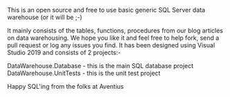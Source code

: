 This is an open source and free to use basic generic SQL Server data warehouse (or it will be ;-)

It mainly consists of the tables, functions, procedures from our blog articles on data warehousing. We hope you like it and feel free to help fork, send a pull request or log any issues you find. It has been designed using Visual Studio 2019 and consists of 2 projects:-

DataWarehouse.Database - this is the main SQL database project
DataWarehouse.UnitTests - this is the unit test project

Happy SQL'ing from the folks at Aventius
